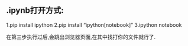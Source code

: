 ## .ipynb打开方式:
1.pip install ipython
2.pip install “ipython[notebook]”
3.ipython notebook

在第三步执行过后,会跳出浏览器页面,在其中找打你的文件就行了.